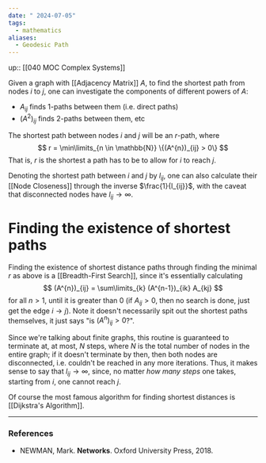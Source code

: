 ```yaml
---
date: " 2024-07-05"
tags:
  - mathematics
aliases:
  - Geodesic Path
---
```


up:: [[040 MOC Complex Systems]]

Given a graph with [[Adjacency Matrix]] $A$, to find the shortest path from nodes $i$ to $j$, one can investigate the components of different powers of $A$:
- $A_{ij}$ finds $1$-paths between them (i.e. direct paths)
- $(A^{2})_{ij}$ finds $2$-paths between them, etc

The shortest path between nodes $i$ and $j$ will be an $r$-path, where
$$
r = \min\limits_{n \in \mathbb{N}} \{(A^{n})_{ij} > 0\} 
$$
That is, $r$ is the shortest a path has to be to allow for $i$ to reach $j$. 

Denoting the shortest path between $i$ and $j$ by $l_{ij}$, one can also calculate their [[Node Closeness]] through the inverse $\frac{1}{l_{ij}}$, with the caveat that disconnected nodes have $l_{ij} \to \infty$.

# Finding the existence of shortest paths
Finding the existence of shortest distance paths through finding the minimal $r$ as above is a [[Breadth-First Search]], since it's essentially calculating
$$
(A^{n})_{ij} = \sum\limits_{k} (A^{n-1})_{ik} A_{kj}
$$
for all $n >1$, until it is greater than $0$ (if $A_{ij} > 0$, then no search is done, just get the edge $i \to j$). Note it doesn't necessarily spit out the shortest paths themselves, it just says "is $(A^n)_{ij} > 0$?".

Since we're talking about finite graphs, this routine is guaranteed to terminate at, at most, $N$ steps, where $N$ is the total number of nodes in the entire graph; if it doesn't terminate by then, then both nodes are disconnected, i.e. couldn't be reached in any more iterations. Thus, it makes sense to say that $l_{ij} \to \infty$, since, no matter *how many steps* one takes, starting from $i$, one cannot reach $j$.

Of course the most famous algorithm for finding shortest distances is [[Dijkstra's Algorithm]]. 

---
### References
- NEWMAN, Mark. **Networks**. Oxford University Press, 2018.